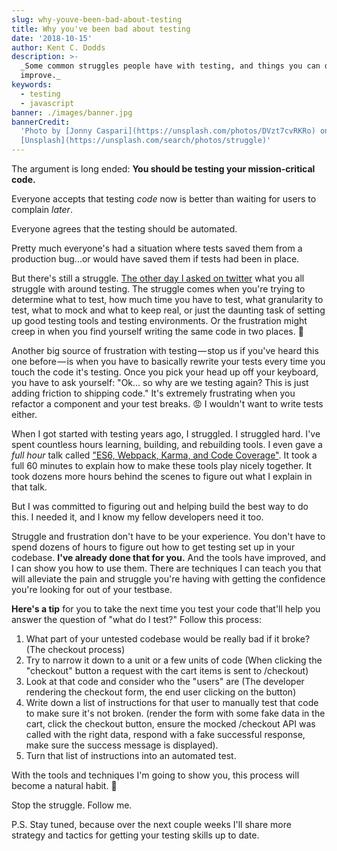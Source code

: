 ```yaml
---
slug: why-youve-been-bad-about-testing
title: Why you've been bad about testing
date: '2018-10-15'
author: Kent C. Dodds
description: >-
  _Some common struggles people have with testing, and things you can do to
  improve._
keywords:
  - testing
  - javascript
banner: ./images/banner.jpg
bannerCredit:
  'Photo by [Jonny Caspari](https://unsplash.com/photos/DVzt7cvRKRo) on
  [Unsplash](https://unsplash.com/search/photos/struggle)'
---
```


The argument is long ended: **You should be testing your mission-critical
code.**

Everyone accepts that testing _code_ now is better than waiting for users to
complain _later_.

Everyone agrees that the testing should be automated.

Pretty much everyone's had a situation where tests saved them from a production
bug...or would have saved them if tests had been in place.

But there's still a struggle.
[The other day I asked on twitter](https://twitter.com/kentcdodds/status/1048645068616163328)
what you all struggle with around testing. The struggle comes when you're trying
to determine what to test, how much time you have to test, what granularity to
test, what to mock and what to keep real, or just the daunting task of setting
up good testing tools and testing environments. Or the frustration might creep
in when you find yourself writing the same code in two places. 🤪

Another big source of frustration with testing — stop us if you've heard this
one before — is when you have to basically rewrite your tests every time you
touch the code it's testing. Once you pick your head up off your keyboard, you
have to ask yourself: "Ok... so why are we testing again? This is just adding
friction to shipping code." It's extremely frustrating when you refactor a
component and your test breaks. 😡 I wouldn't want to write tests either.

When I got started with testing years ago, I struggled. I struggled hard. I've
spent countless hours learning, building, and rebuilding tools. I even gave a
_full hour_ talk called
["ES6, Webpack, Karma, and Code Coverage"](/talks/#es6-webpack-karma-and-code-coverage).
It took a full 60 minutes to explain how to make these tools play nicely
together. It took dozens more hours behind the scenes to figure out what I
explain in that talk.

But I was committed to figuring out and helping build the best way to do this. I
needed it, and I know my fellow developers need it too.

Struggle and frustration don't have to be your experience. You don't have to
spend dozens of hours to figure out how to get testing set up in your codebase.
**I've already done that for you.** And the tools have improved, and I can show
you how to use them. There are techniques I can teach you that will alleviate
the pain and struggle you're having with getting the confidence you're looking
for out of your testbase.

**Here's a tip** for you to take the next time you test your code that'll help
you answer the question of "what do I test?" Follow this process:

1.  What part of your untested codebase would be really bad if it broke? (The
    checkout process)
2.  Try to narrow it down to a unit or a few units of code (When clicking the
    "checkout" button a request with the cart items is sent to /checkout)
3.  Look at that code and consider who the "users" are (The developer rendering
    the checkout form, the end user clicking on the button)
4.  Write down a list of instructions for that user to manually test that code
    to make sure it's not broken. (render the form with some fake data in the
    cart, click the checkout button, ensure the mocked /checkout API was called
    with the right data, respond with a fake successful response, make sure the
    success message is displayed).
5.  Turn that list of instructions into an automated test.

With the tools and techniques I'm going to show you, this process will become a
natural habit. 💯

Stop the struggle. Follow me.

P.S. Stay tuned, because over the next couple weeks I'll share more strategy and
tactics for getting your testing skills up to date.
